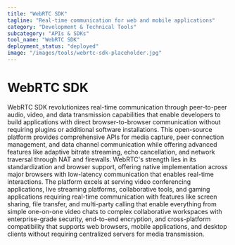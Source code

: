 ```yaml
---
title: "WebRTC SDK"
tagline: "Real-time communication for web and mobile applications"
category: "Development & Technical Tools"
subcategory: "APIs & SDKs"
tool_name: "WebRTC SDK"
deployment_status: "deployed"
image: "/images/tools/webrtc-sdk-placeholder.jpg"
---
```


# WebRTC SDK

WebRTC SDK revolutionizes real-time communication through peer-to-peer audio, video, and data transmission capabilities that enable developers to build applications with direct browser-to-browser communication without requiring plugins or additional software installations. This open-source platform provides comprehensive APIs for media capture, peer connection management, and data channel communication while offering advanced features like adaptive bitrate streaming, echo cancellation, and network traversal through NAT and firewalls. WebRTC's strength lies in its standardization and browser support, offering native implementation across major browsers with low-latency communication that enables real-time interactions. The platform excels at serving video conferencing applications, live streaming platforms, collaborative tools, and gaming applications requiring real-time communication with features like screen sharing, file transfer, and multi-party calling that enable everything from simple one-on-one video chats to complex collaborative workspaces with enterprise-grade security, end-to-end encryption, and cross-platform compatibility that supports web browsers, mobile applications, and desktop clients without requiring centralized servers for media transmission.
